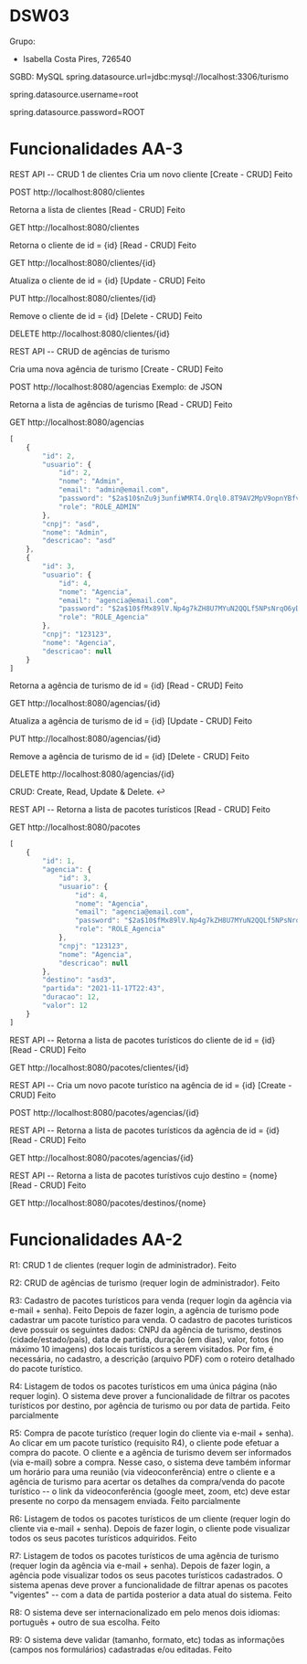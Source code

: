 # DSW03

Grupo:
- Isabella Costa Pires, 726540


SGBD: MySQL
spring.datasource.url=jdbc:mysql://localhost:3306/turismo

spring.datasource.username=root

spring.datasource.password=ROOT


# Funcionalidades AA-3

REST API -- CRUD 1
 de clientes
Cria um novo cliente [Create - CRUD] Feito

POST http://localhost:8080/clientes

Retorna a lista de clientes [Read - CRUD] Feito

GET http://localhost:8080/clientes

Retorna o cliente de id = {id} [Read - CRUD] Feito

GET http://localhost:8080/clientes/{id}

Atualiza o cliente de id = {id} [Update - CRUD] Feito

PUT http://localhost:8080/clientes/{id}

Remove o cliente de id = {id} [Delete - CRUD] Feito

DELETE http://localhost:8080/clientes/{id}


REST API -- CRUD de agências de turismo

Cria uma nova agência de turismo [Create - CRUD] Feito

POST http://localhost:8080/agencias
Exemplo: de JSON

Retorna a lista de agências de turismo [Read - CRUD] Feito

GET http://localhost:8080/agencias
```javascript
[
    {
        "id": 2,
        "usuario": {
            "id": 2,
            "nome": "Admin",
            "email": "admin@email.com",
            "password": "$2a$10$nZu9j3unfiWMRT4.Orql0.8T9AV2MpV9opnYBfv1.TbcXCw68CnnG",
            "role": "ROLE_ADMIN"
        },
        "cnpj": "asd",
        "nome": "Admin",
        "descricao": "asd"
    },
    {
        "id": 3,
        "usuario": {
            "id": 4,
            "nome": "Agencia",
            "email": "agencia@email.com",
            "password": "$2a$10$fMx89lV.Np4g7kZH8U7MYuN2QQLf5NPsNrqO6yDzbYetajSTVitBi",
            "role": "ROLE_Agencia"
        },
        "cnpj": "123123",
        "nome": "Agencia",
        "descricao": null
    }
]
```

Retorna a agência de turismo de id = {id} [Read - CRUD] Feito

GET http://localhost:8080/agencias/{id}

Atualiza a agência de turismo de id = {id} [Update - CRUD] Feito

PUT http://localhost:8080/agencias/{id}


Remove a agência de turismo de id = {id} [Delete - CRUD] Feito

DELETE http://localhost:8080/agencias/{id}


CRUD: Create, Read, Update & Delete. ↩

REST API -- Retorna a lista de pacotes turísticos [Read - CRUD] Feito

GET http://localhost:8080/pacotes
```javascript
[
    {
        "id": 1,
        "agencia": {
            "id": 3,
            "usuario": {
                "id": 4,
                "nome": "Agencia",
                "email": "agencia@email.com",
                "password": "$2a$10$fMx89lV.Np4g7kZH8U7MYuN2QQLf5NPsNrqO6yDzbYetajSTVitBi",
                "role": "ROLE_Agencia"
            },
            "cnpj": "123123",
            "nome": "Agencia",
            "descricao": null
        },
        "destino": "asd3",
        "partida": "2021-11-17T22:43",
        "duracao": 12,
        "valor": 12
    }
]
```
REST API -- Retorna a lista de pacotes turísticos do cliente de id = {id} [Read - CRUD] Feito

GET http://localhost:8080/pacotes/clientes/{id}

REST API -- Cria um novo pacote turístico na agência de id = {id} [Create - CRUD] Feito

POST http://localhost:8080/pacotes/agencias/{id}

REST API -- Retorna a lista de pacotes turísticos da agência de id = {id} [Read - CRUD] Feito

GET http://localhost:8080/pacotes/agencias/{id}

REST API -- Retorna a lista de pacotes turístivos cujo destino = {nome} [Read - CRUD] Feito

GET http://localhost:8080/pacotes/destinos/{nome}

# Funcionalidades AA-2
R1: CRUD 1 de clientes (requer login de administrador). Feito

R2: CRUD de agências de turismo (requer login de administrador). Feito

R3: Cadastro de pacotes turísticos para venda (requer login da agência via e-mail + senha). Feito
Depois de fazer login, a agência de turismo pode cadastrar um pacote turístico para venda. O
cadastro de pacotes turísticos deve possuir os seguintes dados: CNPJ da agência de turismo,
destinos (cidade/estado/país), data de partida, duração (em dias), valor, fotos (no máximo 10
imagens) dos locais turísticos a serem visitados. Por fim, é necessária, no cadastro, a
descrição (arquivo PDF) com o roteiro detalhado do pacote turístico.

R4: Listagem de todos os pacotes turísticos em uma única página (não requer login). O
sistema deve prover a funcionalidade de filtrar os pacotes turísticos por destino, por agência
de turismo ou por data de partida. Feito parcialmente

R5: Compra de pacote turístico (requer login do cliente via e-mail + senha). Ao clicar em um
pacote turístico (requisito R4), o cliente pode efetuar a compra do pacote. O cliente e a
agência de turismo devem ser informados (via e-mail) sobre a compra. Nesse caso, o sistema
deve também informar um horário para uma reunião (via videoconferência) entre o cliente e
a agência de turismo para acertar os detalhes da compra/venda do pacote turístico -- o link
da videoconferência (google meet, zoom, etc) deve estar presente no corpo da mensagem
enviada. Feito parcialmente

R6: Listagem de todos os pacotes turísticos de um cliente (requer login do cliente via e-mail +
senha). Depois de fazer login, o cliente pode visualizar todos os seus pacotes turísticos
adquiridos. Feito 

R7: Listagem de todos os pacotes turísticos de uma agência de turismo (requer login da
agência via e-mail + senha). Depois de fazer login, a agência pode visualizar todos os seus
pacotes turísticos cadastrados. O sistema apenas deve prover a funcionalidade de filtrar
apenas os pacotes "vigentes" -- com a data de partida posterior a data atual do sistema. Feito

R8: O sistema deve ser internacionalizado em pelo menos dois idiomas: português + outro
de sua escolha. Feito

R9: O sistema deve validar (tamanho, formato, etc) todas as informações (campos nos
formulários) cadastradas e/ou editadas. Feito